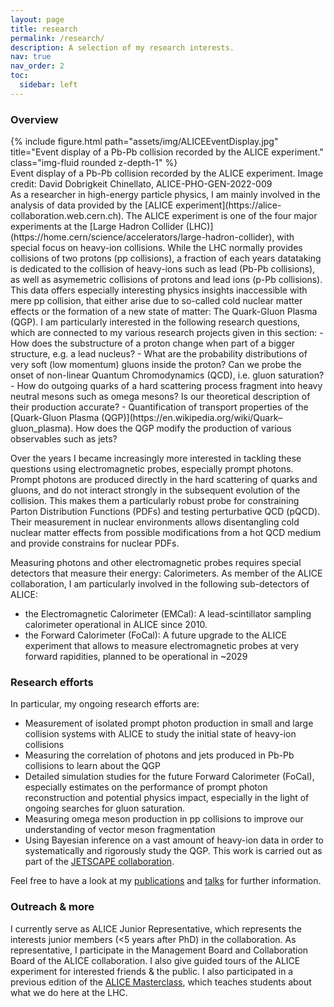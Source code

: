 ```yaml
---
layout: page
title: research
permalink: /research/
description: A selection of my research interests.
nav: true
nav_order: 2
toc:
  sidebar: left
---
```

### Overview
<div class="row">
    <div class="col-sm mt-3 mt-md-0">
        {% include figure.html path="assets/img/ALICEEventDisplay.jpg" title="Event display of a Pb-Pb collision recorded by the ALICE experiment." class="img-fluid rounded z-depth-1" %}
    </div>
</div>
<div class="caption">
    Event display of a Pb-Pb collision recorded by the ALICE experiment. Image credit: David Dobrigkeit Chinellato, ALICE-PHO-GEN-2022-009
</div>
As a researcher in high-energy particle physics, I am mainly involved in the analysis of data provided by the [ALICE experiment](https://alice-collaboration.web.cern.ch).
The ALICE experiment is one of the four major experiments at the [Large Hadron Collider (LHC)](https://home.cern/science/accelerators/large-hadron-collider), with special focus on heavy-ion collisions.
While the LHC normally provides collisions of two protons (pp collisions), a fraction of each years datataking is dedicated to the collision of heavy-ions such as lead (Pb-Pb collisions), as well as asymemetric collisions of protons and lead ions (p-Pb collisions).
This data offers especially interesting physics insights inaccessible with mere pp collision, that either arise due to so-called cold nuclear matter effects or the formation of a new state of matter: The Quark-Gluon Plasma (QGP).
I am particularly interested in the following research questions, which are connected to my various research projects given in this section:
- How does the substructure of a proton change when part of a bigger structure, e.g. a lead nucleus?
- What are the probability distributions of very soft (low momentum) gluons inside the proton? Can we probe the onset of non-linear Quantum Chromodynamics (QCD), i.e. gluon saturation?
- How do outgoing quarks of a hard scattering process fragment into heavy neutral mesons such as omega mesons? Is our theoretical description of their production accurate?
- Quantification of transport properties of the [Quark-Gluon Plasma (QGP)](https://en.wikipedia.org/wiki/Quark–gluon_plasma). How does the QGP modify the production of various observables such as jets?

Over the years I became increasingly more interested in tackling these questions using electromagnetic probes, especially prompt photons. Prompt photons are produced directly in the hard scattering of quarks and gluons, and do not interact strongly in the subsequent evolution of the collision.
This makes them a particularly robust probe for constraining Parton Distribution Functions (PDFs) and testing perturbative QCD (pQCD).
Their measurement in nuclear environments allows disentangling cold nuclear matter effects from possible modifications from a hot QCD medium and provide constrains for nuclear PDFs.

Measuring photons and other electromagnetic probes requires special detectors that measure their energy: Calorimeters. As member of the ALICE collaboration, I am particularly involved in the following sub-detectors of ALICE:
- the Electromagnetic Calorimeter (EMCal): A lead-scintillator sampling calorimeter operational in ALICE since 2010.
- the Forward Calorimeter (FoCal): A future upgrade to the ALICE experiment that allows to measure electromagnetic probes at very forward rapidities, planned to be operational in ~2029

### Research efforts
In particular, my ongoing research efforts are:
- Measurement of isolated prompt photon production in small and large collision systems with ALICE to study the initial state of heavy-ion collisions
- Measuring the correlation of photons and jets produced in Pb-Pb collisions to learn about the QGP
- Detailed simulation studies for the future Forward Calorimeter (FoCal), especially estimates on the performance of prompt photon reconstruction and potential physics impact, especially in the light of ongoing searches for gluon saturation.
- Measuring omega meson production in pp collisions to improve our understanding of vector meson fragmentation
- Using Bayesian inference on a vast amount of heavy-ion data in order to systematically and rigorously study the QGP.  This work is carried out as part of the [JETSCAPE collaboration](https://jetscape.org).

Feel free to have a look at my [publications](https://www.florianjonas.com/publications/) and [talks](https://www.florianjonas.com/talks) for further information.
### Outreach & more
I currently serve as ALICE Junior Representative, which represents the interests junior members (<5 years after PhD) in the collaboration. As representative, I participate in the Management Board and Collaboration Board of the ALICE collaboration. I also give guided tours of the ALICE experiment for interested friends & the public. I also participated in a previous edition of the [ALICE Masterclass](https://alice-web-masterclass.app.cern.ch/home), which teaches students about what we do here at the LHC.
